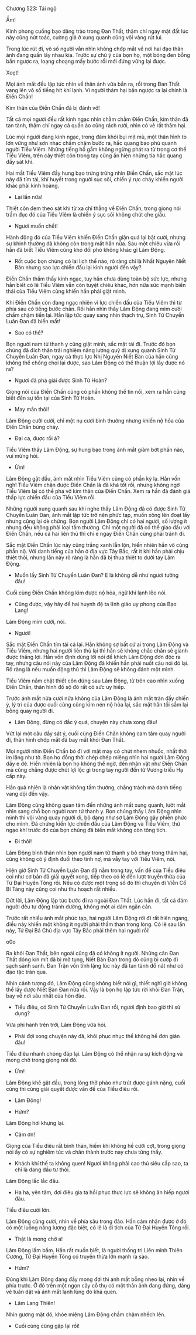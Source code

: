 




Chương 523: Tái ngộ


Ầm!

Kình phong cuồng bạo dâng trào trong Đan Thất, thậm chí ngay mặt đất lúc này cũng nứt toác, cường giả ở xung quanh cũng vội vàng rút lui.

Trong lúc rút đi, vô số người vẫn nhìn không chớp mắt về nơi hai đạo thân ảnh đang quấn lấy nhau kia. Trước sự chú ý của bọn họ, một bóng đen bỗng bắn ngược ra, loạng choạng mấy bước rồi mới đứng vững lại được.

Xoẹt!

Mọi ánh mắt đều lập tức nhìn về thân ảnh vừa bắn ra, rồi trong Đan Thất vang lên vô số tiếng hít khí lạnh. Vì người thảm hại bắn ngược ra lại chính là Điền Chấn!

Kim thân của Điền Chấn đã bị đánh vỡ!

Tất cả mọi người đều rất kinh ngạc nhìn chằm chằm Điền Chấn, kim thân đã tan tành, thậm chí ngay cả quần áo cũng rách rưới, nhìn có vẻ rất thảm hại.

Lúc mọi người đang kinh ngạc, trong đám khói bụi mịt mù, một thân hình to lớn vững như sơn nhạc chầm chậm bước ra, hắc quang bao phủ quanh người Tiểu Viêm. Những tiếng hổ gầm không ngừng phát ra từ trong cơ thể Tiểu Viêm, trên cây thiết côn trong tay cũng ẩn hiện những tia hắc quang đầy sát khí.

Hai mắt Tiểu Viêm đầy hung bạo trừng trừng nhìn Điền Chấn, sắc mặt lúc này đã tím tái, khí huyết trong người sục sôi, chiến ý rực cháy khiến người khác phải kinh hoàng.

- Lại lần nữa!

Thiết côn đem theo sát khí từ xa chỉ thẳng về Điền Chấn, trong giọng nói trầm đục đó của Tiểu Viêm là chiến ý sục sôi không chút che giấu.

- Ngươi muốn chết!

Hành động đó của Tiểu Viêm khiến Điền Chấn giận quá lại bật cười, nhưng sự khinh thường đã không còn trong mắt hắn nữa. Sau một chiêu vừa rồi hắn đã biết Tiểu Viêm cũng khó đối phó không khác gì Lâm Động.

- Rốt cuộc bọn chúng có lai lịch thế nào, rõ ràng chỉ là Nhất Nguyên Niết Bàn nhưng sao lực chiến đấu lại kinh người đến vậy?

Điền Chấn thầm thấy kinh ngạc, tuy hắn chưa dùng toàn bộ sức lực, nhưng hắn biết có lẽ Tiểu Viêm vẫn còn tuyệt chiêu khác, hơn nữa sức mạnh biến thái của Tiểu Viêm cũng khiến hắn phải giật mình.

Khi Điền Chấn còn đang ngạc nhiên vì lực chiến đấu của Tiểu Viêm thì từ phía sau có tiếng bước chân. Rồi hắn nhìn thấy Lâm Động đang mỉm cười chầm chậm tiến lại. Hắn lập tức quay sang nhìn thạch trụ, Sinh Tử Chuyển Luân Đan đã biến mất!

- Sao có thể?

Bọn người nam tử thanh y cũng giật mình, sắc mặt tái đi. Trước đó bọn chúng đã đích thân trải nghiệm năng lượng quỷ dị xung quanh Sinh Tử Chuyển Luân Đan, ngay cả thực lực Nhị Nguyên Niết Bàn của hắn cũng không thể chống chọi lại được, sao Lâm Động có thể thuận lợi lấy được nó ra?

- Ngươi đã phá giải được Sinh Tử Hoàn?

Giọng nói của Điền Chấn cũng có phần không thể tin nổi, xem ra hắn cũng biết đến sự tồn tại của Sinh Tử Hoàn.

- May mắn thôi!

Lâm Động cười cười, chỉ một nụ cười bình thường nhưng khiến nộ hỏa của Điền Chấn bùng cháy.

- Đại ca, được rồi à?

Tiểu Viêm thấy Lâm Động, sự hung bạo trong ánh mắt giảm bớt phần nào, vui mừng hỏi.

- Ừm!

Lâm Động gật đầu, ánh mắt nhìn Tiểu Viêm cũng có phần kỳ lạ. Hắn vốn nghĩ Tiểu Viêm chặn được Điền Chấn là đã khá tốt rồi, nhưng không ngờ Tiểu Viêm lại có thể phá vỡ kim thân của Điền Chấn. Xem ra hắn đã đánh giá thấp lực chiến đấu của Tiểu Viêm rồi.

Những người xung quanh sau khi nghe thấy Lâm Động đã có được Sinh Tử Chuyển Luân Đan, ánh mắt lập tức trở nên phức tạp, muốn xông lên đoạt lấy nhưng cũng lại dè chừng. Bọn người Lâm Động chỉ có hai người, số lượng ít nhưng đều không phải loại tầm thường. Chỉ một người đã có thể giao đấu với Điền Chấn, nếu cả hai liên thủ thì chỉ e ngay Điền Chấn cũng phải tránh đi.

Sắc mặt Điền Chấn lúc này cũng trắng xanh lẫn lộn, hiển nhiên hắn vô cùng phẫn nộ. Với danh tiếng của hắn ở địa vực Tây Bắc, rất ít khi hắn phải chịu thiệt thòi, nhưng lần này rõ ràng là hắn đã bị thua thiệt to dưới tay Lâm Động.

- Muốn lấy Sinh Tử Chuyển Luân Đan? E là không dễ như ngươi tưởng đâu!

Cuối cùng Điền Chấn không kìm được nộ hỏa, ngữ khí lạnh lẽo nói.

- Cũng được, vậy hãy để hai huynh đệ ta lĩnh giáo uy phong của Bạo Lang!

Lâm Động mỉm cười, nói.

- Ngươi!

Sắc mặt Điền Chấn tím tái cả lại. Hắn không sợ bất cứ ai trong Lâm Động và Tiểu Viêm, nhưng hai người liên thủ lại thì hắn sẽ không chắc chắn sẽ giành được thắng lợi. Hắn vốn định dùng lời nói để khích Lâm Động đơn độc ra tay, nhưng câu nói này của Lâm Động đã khiến hắn phải nuốt câu nói đó lại. Rõ ràng là nếu muốn động thủ thì Lâm Động sẽ không đánh một mình.

Tiểu Viêm nắm chặt thiết côn đứng sau Lâm Động, từ trên cao nhìn xuống Điền Chấn, thân hình đồ sộ đó rất có sức uy hiếp.

Trước ánh mắt nửa cười nửa không của Lâm Động là ánh mắt tràn đầy chiến ý, lý trí của được cuối cùng cũng kìm nén nộ hỏa lại, sắc mặt hắn tối sầm lại bỗng quay người đi.

- Lâm Động, đừng có đắc ý quá, chuyện này chưa xong đâu!

Vứt lại một câu đầy sát ý, cuối cùng Điền Chấn không cam tâm quay người đi, thân hình chớp mắt đã bay mất khỏi Đan Thất.

Mọi người nhìn Điền Chấn bỏ đi với mặt mày có chút nhem nhuốc, nhất thời im lặng như tờ. Bọn họ đồng thời chép chép miệng nhìn hai người Lâm Động đầy e dè. Hiển nhiên là bọn họ không thể ngờ, đến nhân vật như Điền Chấn mà cũng chẳng được chút lợi lộc gì trong tay người đến từ Vương triều Hạ cấp này.

Hắn quả nhiên là nhân vật không tầm thường, chẳng trách mà danh tiếng vang dội đến vậy.

Lâm Động cũng không quan tâm đến những ánh mắt xung quanh, lướt mắt nhìn sang chỗ bọn người nam tử thanh y. Bọn chúng thấy Lâm Động nhìn mình thì vội vàng quay người đi, bộ dạng như sợ Lâm Động gây phiền phức cho mình. Đã chứng kiến lực chiến đấu của Lâm Động và Tiểu Viêm, thứ ngạo khí trước đó của bọn chúng đã biến mất không còn tông tích.

- Đi thôi!

Lâm Động bình thản nhìn bọn người nam tử thanh y bỏ chạy trong thảm hại, cũng không có ý định đuổi theo tính nợ, mà vẫy tay với Tiểu Viêm, nói.

Hiện giờ Sinh Tử Chuyển Luân Đan đã nằm trong tay, vấn đề của Tiểu điêu coi như cơ bản đã giải quyết xong, tiếp theo có lẽ đến lượt truyền thừa của Tứ Đại Huyền Tông rồi. Nếu có được một trong số đó thì chuyến đi Viễn Cổ Bí Tàng này cũng coi như thu hoạch rất nhiều.

Dứt lời, Lâm Động lập tức bước đi ra ngoài Đan Thất. Lúc hắn đi, tất cả đám người đều tự động tránh đường, không một ai dám ngăn cản.

Trước rất nhiều ánh mắt phức tạp, hai người Lâm Động rời đi rất hiên ngang, điều này khiến một không ít người phải thầm than trong lòng. Có lẽ sau lần này, Tứ Đại Bá Chủ địa vực Tây Bắc phải thêm hai người rồi!

o0o

Ra khỏi Đan Thất, bên ngoài cũng đã có không ít người. Những căn Đan Thất đóng kín mít đã bị mở tung, Niết Bàn Đan trong đó cũng bị cướp đi sạch sành sanh. Đan Trận vốn tĩnh lặng lúc này đã tan tành đổ nát như có đạo tặc tràn qua.

Nhìn cảnh tượng đó, Lâm Động cũng không biết nói gì, thiết nghĩ giờ không thể lấy được Niết Bàn Đan nữa rồi. Vậy là bọn họ lập tức rời khỏi Đan Trận, bay về nơi sâu nhất của hòn đảo.

- Tiểu điêu, có Sinh Tử Chuyển Luân Đan rồi, ngươi định bao giờ thì sử dụng?

Vừa phi hành trên trời, Lâm Động vừa hỏi.

- Phải đợi xong chuyện này đã, khôi phục nhục thể không hề đơn giản đâu!

Tiểu điêu nhanh chóng đáp lại. Lâm Động có thể nhận ra sự kích động và mong chờ trong giọng nói đó.

- Ừm!

Lâm Động khẽ gật đầu, trong lòng thở phào như trút được gánh nặng, cuối cùng thì cũng giải quyết được vấn đề của Tiểu điêu rồi.

- Lâm Động!

- Hửm?

Lâm Động hơi khựng lại.

- Cảm ơn!

Giọng của Tiểu điêu rất bình thản, hiếm khi không hề cười cợt, trong giọng nói ấy có sự nghiêm túc và chân thành trước nay chưa từng thấy.

- Khách khí thế ta không quen! Ngươi không phải cao thủ siêu cấp sao, ta chỉ là đang đầu tư thôi.

Lâm Động lắc lắc đầu.

- Ha ha, yên tâm, đợi điêu gia ta hồi phục thực lực sẽ không ăn hiếp ngươi đâu.

Tiểu điêu cười lớn.

Lâm Động cũng cười, nhìn về phía sâu trong đảo. Hắn cảm nhận được ở đó có một luồng năng lượng đặc biệt, có lẽ là di tích của Tứ Đại Huyền Tông rồi.

- Thật là mong chờ a!

Lâm Động lẩm bẩm. Hắn rất muốn biết, là người thống trị Liên minh Thiên Cương, Tứ Đại Huyền Tông có truyền thừa lớn mạnh ra sao.

- Hửm?

Đúng khi Lâm Động đang đầy mong đợi thì ánh mắt bỗng nheo lại, nhìn về phía trước. Ở đó trên một ngọn cây cổ thụ có một thân ảnh đang đứng, dáng vẻ tuấn dật và ánh mắt lạnh lùng đó khá quen.

- Lâm Lang Thiên!

Nhìn gương mặt đó, khóe miệng Lâm Động chầm chậm nhếch lên.

- Cuối cùng cũng gặp lại rồi!




